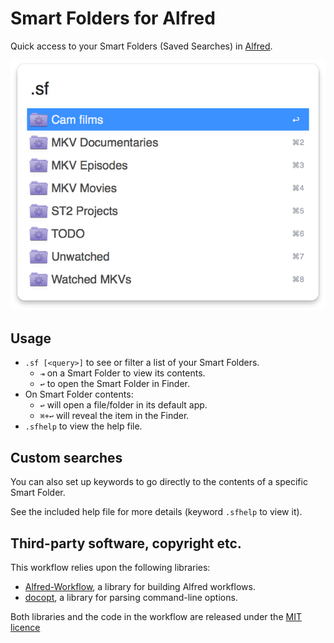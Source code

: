 
# Smart Folders for Alfred #

Quick access to your Smart Folders (Saved Searches) in [Alfred](http://www.alfredapp.com/).

![](img/screenshot-1.png "Alfred Smart Folders")


## Usage ##

- `.sf [<query>]` to see or filter a list of your Smart Folders.
	- `⇥` on a Smart Folder to view its contents.
	- `↩` to open the Smart Folder in Finder.
- On Smart Folder contents:
	- `↩` will open a file/folder in its default app.
	- `⌘+↩` will reveal the item in the Finder.
- `.sfhelp` to view the help file.


## Custom searches ##

You can also set up keywords to go directly to the contents of a specific Smart Folder.

See the included help file for more details (keyword `.sfhelp` to view it).


## Third-party software, copyright etc. ##

This workflow relies upon the following libraries:

- [Alfred-Workflow][aw], a library for building Alfred workflows.
- [docopt][docopt], a library for parsing command-line options.

Both libraries and the code in the workflow are released under the [MIT licence][mit]

[aw]: http://www.deanishe.net/alfred-workflow/
[mit]: http://opensource.org/licenses/MIT
[docopt]: http://docopt.org/
